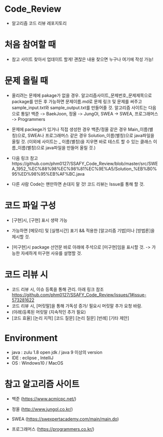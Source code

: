 # Code_Review
- 알고리즘 코드 리뷰 레포지토리


# 처음 참여할 때
- 참고 사이트 찾아서 업데이트 할게! 괜찮은 내용 찾으면 누구나 여기에 작성 가능!


# 문제 올릴 때

- 올리려는 문제에 pakage가 없을 경우. 알고리즘사이트_문제번호_문제제목으로 package를 만든 후 가능하면 문제이름.md로 문제 링크 및 문제를 써주고 sample_input.txt와 sample_output.txt를 만들어줄 것. 알고리즘 사이트는 다음으로 통일! 백준 -> BaekJoon,  정올 -> JungOl,  SWEA -> SWEA,  프로그래머스 -> Programmers

- 문제에 packege가 있거나 직접 생성한 경우 백준/정올 같은 경우 Main_이름(별칭)으로, SWEA나 프로그래머스 같은 경우 Solution_이름(별칭)으로 java파일을 올릴 것. (이외에 사이트는 _ 이름(별칭)을 지우면 바로 테스트 할 수 있는 클래스 이름_이름(별칭)으로 java파일을 만들어 올릴 것.)

- 다음 링크 참고https://github.com/phm0127/SSAFY_Code_Review/blob/master/src/SWEA_1952_%EC%88%98%EC%98%81%EC%9E%A5/Solution_%EB%B0%95%ED%98%95%EB%AF%BC.java

- 다른 사람 Code는 왠만하면 손대지 말 것! 코드 리뷰는 Issue를 통해 할 것.


# 코드 파일 구성
- [구현]시, [구현] 표시 생략 가능

- 가능하면 [메모리] 및 [실행시간] 표기 && 적용한 [알고리즘 기법]이나 [방법론]을 제시할 것.

- [미구현]시 package 선언문 바로 아래에 주석으로 [미구현]임을 표시할 것. -> 가능한 자세하게 미구현 사유를 설명할 것.


# 코드 리뷰 시
- 코드 리뷰 시, 이슈 등록을 통해 관리. 아래 링크 참조 https://github.com/phm0127/SSAFY_Code_Review/issues/1#issue-573281622
- 코드 리뷰 시, [머릿말]을 통해 가독성 증가/ 필요시 머릿말 추가 요청 바람.
- (아래)등록된 머릿말 (지속적인 추가 필요)
- [코드 효율] [논리 지적] [코드 질문] [논리 질문] [반례] [기타 제안]


# Environment
- java : zulu 1.8 open jdk / java 9 이상의 version
- IDE : eclipse , IntelliJ
- OS : Windows10 / MacOS


# 참고 알고리즘 사이트
- 백준 (https://www.acmicpc.net/)

- 정올 (http://www.jungol.co.kr/)

- SWEA (https://swexpertacademy.com/main/main.do)

- 프로그래머스 (https://programmers.co.kr/)
